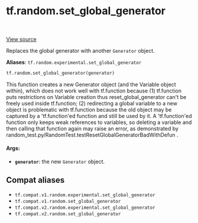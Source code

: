 <div itemscope itemtype="http://developers.google.com/ReferenceObject">
<meta itemprop="name" content="tf.random.set_global_generator" />
<meta itemprop="path" content="Stable" />
</div>

# tf.random.set_global_generator

<!-- Insert buttons and diff -->

<table class="tfo-notebook-buttons tfo-api" align="left">
</table>

<a target="_blank" href="/code/stable/tensorflow/python/ops/stateful_random_ops.py">View source</a>



Replaces the global generator with another `Generator` object.

**Aliases**: `tf.random.experimental.set_global_generator`

``` python
tf.random.set_global_generator(generator)
```



<!-- Placeholder for "Used in" -->

This function creates a new Generator object (and the Variable object within),
which does not work well with tf.function because (1) tf.function puts
restrictions on Variable creation thus reset_global_generator can't be freely
used inside tf.function; (2) redirecting a global variable to
a new object is problematic with tf.function because the old object may be
captured by a 'tf.function'ed function and still be used by it.
A 'tf.function'ed function only keeps weak references to variables,
so deleting a variable and then calling that function again may raise an
error, as demonstrated by
random_test.py/RandomTest.testResetGlobalGeneratorBadWithDefun .

#### Args:


* <b>`generator`</b>: the new `Generator` object.

## Compat aliases

* `tf.compat.v1.random.experimental.set_global_generator`
* `tf.compat.v1.random.set_global_generator`
* `tf.compat.v2.random.experimental.set_global_generator`
* `tf.compat.v2.random.set_global_generator`

